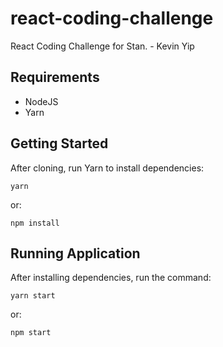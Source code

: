 # react-coding-challenge

React Coding Challenge for Stan. - Kevin Yip

## Requirements

- NodeJS
- Yarn

## Getting Started

After cloning, run Yarn to install dependencies:

    yarn

or:

    npm install

## Running Application

After installing dependencies, run the command:

    yarn start

or:

    npm start
